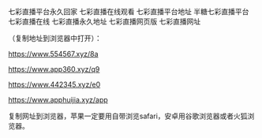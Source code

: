 七彩直播平台永久回家
七彩直播在线观看
七彩直播平台地址
半糖七彩直播平台
七彩直播在线
七彩直播永久地址
七彩直播网页版
七彩直播网址
 
（复制地址到浏览器中打开）：

https://www.554567.xyz/8a

https://www.app360.xyz/q9

https://www.442345.xyz/e0

https://www.apphuijia.xyz/app

复制网址到浏览器，苹果一定要用自带浏览safari，安卓用谷歌浏览器或者火狐浏览器。



